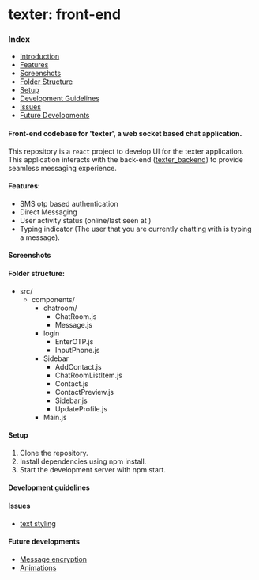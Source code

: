# texter: front-end

### Index
- [Introduction](https://github.com/sourav-py/texter_frontend/tree/main?tab=readme-ov-file#front-end-codebase-for-texter-a-web-socket-based-chat-application)
- [Features](https://github.com/sourav-py/texter_frontend/tree/main?tab=readme-ov-file#features)
- [Screenshots](https://github.com/sourav-py/texter_frontend/tree/main?tab=readme-ov-file#screenshots)
- [Folder Structure](https://github.com/sourav-py/texter_frontend/tree/main?tab=readme-ov-file#folder-structure)
- [Setup](https://github.com/sourav-py/texter_frontend/tree/main?tab=readme-ov-file#setup)
- [Development Guidelines](https://github.com/sourav-py/texter_frontend/tree/main?tab=readme-ov-file#development-guidelines)
- [Issues](https://github.com/sourav-py/texter_frontend/tree/main?tab=readme-ov-file#issues)
- [Future Developments](https://github.com/sourav-py/texter_frontend/tree/main?tab=readme-ov-file#future-developments)
  
#### Front-end codebase for 'texter', a web socket based chat application.
This repository is a `react` project to develop UI for the texter application. This application interacts with the back-end ([texter_backend](https://github.com/sourav-py/texter_backend)) to provide seamless messaging experience. 

#### Features:
- SMS otp based authentication 
- Direct Messaging
- User activity status (online/last seen at <timestamp>)
- Typing indicator (The user that you are currently chatting with is typing a message).

#### Screenshots


#### Folder structure:
* src/
  * components/
    * chatroom/
      - ChatRoom.js
      - Message.js
    * login
      - EnterOTP.js
      - InputPhone.js
    * Sidebar
      - AddContact.js
      - ChatRoomListItem.js
      - Contact.js
      - ContactPreview.js
      - Sidebar.js
      - UpdateProfile.js
    - Main.js
      
#### Setup
1. Clone the repository.
2. Install dependencies using npm install.
3. Start the development server with npm start.
   
#### Development guidelines

#### Issues
- [text styling](https://github.com/sourav-py/texter_frontend/issues/17)
#### Future developments
- [Message encryption](https://github.com/sourav-py/texter_frontend/issues/19)
- [Animations](https://github.com/sourav-py/texter_frontend/issues/18)



  


